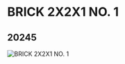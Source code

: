 # BRICK 2X2X1 NO. 1
## 20245
![BRICK 2X2X1 NO. 1](https://lc-www-live-s.legocdn.com/media/bricks/5/2/6104017.jpg)